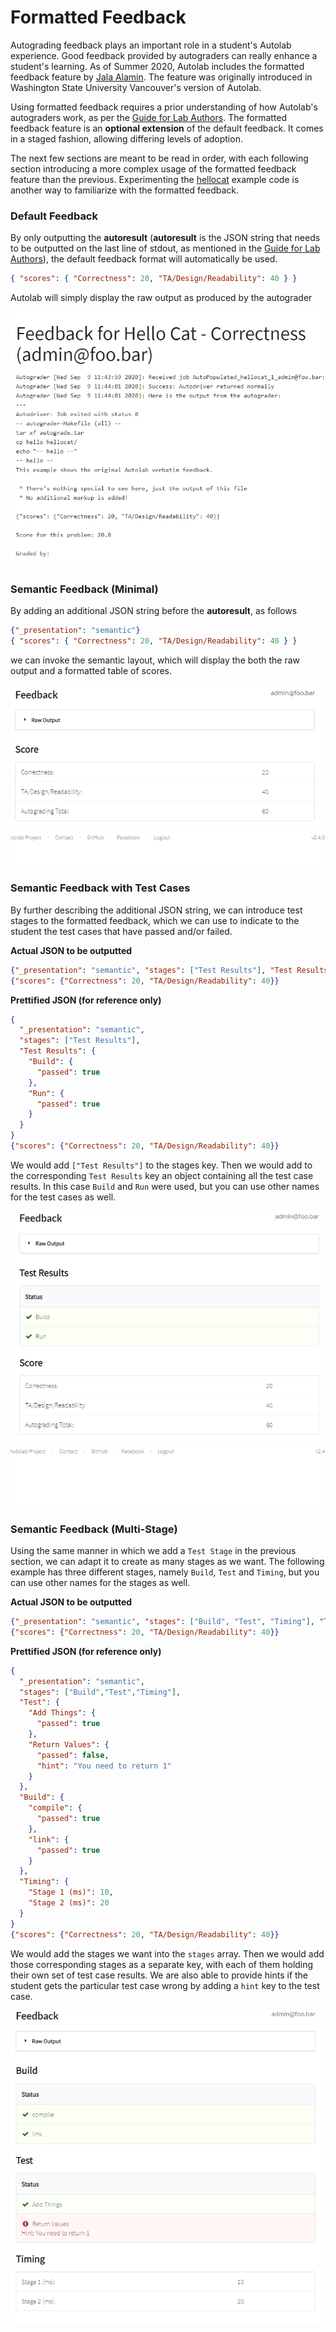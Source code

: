 # Formatted Feedback

Autograding feedback plays an important role in a student's Autolab experience. Good feedback provided by autograders can really enhance a student's learning. As of Summer 2020, Autolab includes the formatted feedback feature by [Jala Alamin](https://github.com/alamijal). The feature was originally introduced in Washington State University Vancouver's version of Autolab.

Using formatted feedback requires a prior understanding of how Autolab's autograders work, as per the [Guide for Lab Authors](/lab/#writing-autograders). The formatted feedback feature is an **optional extension** of the default feedback. It comes in a staged fashion, allowing differing levels of adoption.

The next few sections are meant to be read in order, with each following section introducing a more complex usage of the formatted feedback feature than the previous. Experimenting the [hellocat](https://github.com/autolab/Autolab/tree/master/examples/hellocat) example code is another way to familiarize with the formatted feedback.

### Default Feedback

By only outputting the **autoresult** (**autoresult** is the JSON string that needs to be outputted on the last line of stdout, as mentioned in the [Guide for Lab Authors](/lab/#writing-autograders)), the default feedback format will automatically be used.
```json
{ "scores": { "Correctness": 20, "TA/Design/Readability": 40 } }
```

Autolab will simply display the raw output as produced by the autograder

![Default Feedback](/images/feedback/default.png)


### Semantic Feedback (Minimal)

By adding an additional JSON string before the **autoresult**, as follows

```json
{"_presentation": "semantic"}
{ "scores": { "Correctness": 20, "TA/Design/Readability": 40 } }
```
we can invoke the semantic layout, which will display the both the raw output and a formatted table of scores.

![Semantic Minimal](/images/feedback/semantic_minimal.gif)

### Semantic Feedback with Test Cases

By further describing the additional JSON string, we can introduce test stages to the formatted feedback, which we can use to indicate to the student the test cases that have passed and/or failed.

**Actual JSON to be outputted**
```json
{"_presentation": "semantic", "stages": ["Test Results"], "Test Results": {"Build": {"passed": true}, "Run": {"passed": true}}}
{"scores": {"Correctness": 20, "TA/Design/Readability": 40}}
```
**Prettified JSON (for reference only)**
```json
{
  "_presentation": "semantic",
  "stages": ["Test Results"],
  "Test Results": {
    "Build": {
      "passed": true
    },
    "Run": {
      "passed": true
    }
  }
}
{"scores": {"Correctness": 20, "TA/Design/Readability": 40}}
```
We would add `["Test Results"]` to the stages key. Then we would add to the  corresponding `Test Results` key an object containing all the test case results. In this case `Build` and `Run` were used, but you can use other names for the test cases as well.

![Semantic with Test Cases](/images/feedback/semantic_with_test_case.gif)

### Semantic Feedback (Multi-Stage)

Using the same manner in which we add a `Test Stage` in the previous section, we can adapt it to create as many stages as we want. The following example has three different stages, namely `Build`, `Test` and `Timing`, but you can use other names for the stages as well.

**Actual JSON to be outputted**
```json
{"_presentation": "semantic", "stages": ["Build", "Test", "Timing"], "Test": {"Add Things": {"passed": true}, "Return Values": {"passed": false, "hint": "You need to return 1"}}, "Build": {"compile" : {"passed": true}, "link": {"passed": true}}, "Timing": {"Stage 1 (ms)": 10, "Stage 2 (ms)": 20}}
{"scores": {"Correctness": 20, "TA/Design/Readability": 40}}
```

**Prettified JSON (for reference only)**
```json
{
  "_presentation": "semantic",
  "stages": ["Build","Test","Timing"],
  "Test": {
    "Add Things": {
      "passed": true
    },
    "Return Values": {
      "passed": false,
      "hint": "You need to return 1"
    }
  },
  "Build": {
    "compile": {
      "passed": true
    },
    "link": {
      "passed": true
    }
  },
  "Timing": {
    "Stage 1 (ms)": 10,
    "Stage 2 (ms)": 20
  }
}
{"scores": {"Correctness": 20, "TA/Design/Readability": 40}}
```

We would add the stages we want into the `stages` array. Then we would add those corresponding stages as a separate key, with each of them holding their own set of test case results. We are also able to provide hints if the student gets the particular test case wrong by adding a `hint` key to the test case.

![Semantic Multistage with Hint](/images/feedback/semantic_multistage_with_hint.gif)
